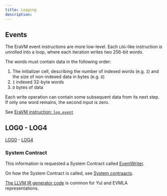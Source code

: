 ```yaml
---
title: Logging
description:
---
```


## Events

The EraVM event instructions are more low-level.
Each `LOG`-like instruction is unrolled into a loop,
where each iteration writes two 256-bit words.

The words must contain data in the following order:

1. The initializer cell, describing the number of indexed words (e.g. `I`)
  and the size of non-indexed data in bytes (e.g. `D`)
2. `I` indexed 32-byte words
3. `D` bytes of data

Each write operation can contain some subsequent data from its next step.
If only one word remains, the second input is zero.

See [EraVM instruction: `log.event`](https://matter-labs.github.io/eravm-spec/spec.html#EventDefinition)

## LOG0 - LOG4

[LOG0](https://www.evm.codes/#a0?fork=shanghai) - [LOG4](https://www.evm.codes/#a4?fork=shanghai)

### System Contract

This information is requested a System Contract called [EventWriter](https://github.com/code-423n4/2024-03-zksync/blob/main/code/system-contracts/contracts/EventWriter.yul).

On how the System Contract is called, see [System contraacts](/zk-stack/components/smart-contracts/system-contracts).

[The LLVM IR generator code](https://github.com/matter-labs/era-compiler-llvm-context/blob/main/src/eravm/evm/event.rs#L20)
is common for Yul and EVMLA representations.
